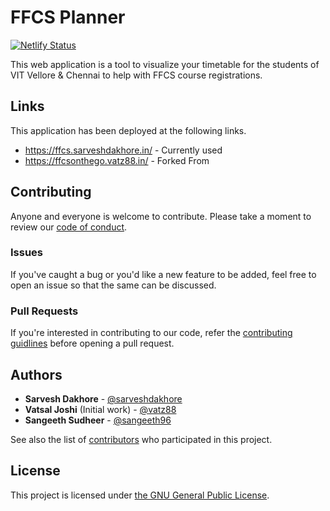 # FFCS Planner

[![Netlify Status](https://api.netlify.com/api/v1/badges/bef6de6b-7b6b-4c14-9ba9-923595184c26/deploy-status)](https://app.netlify.com/sites/cyccy2-rystum-qarvak/deploys)

This web application is a tool to visualize your timetable for the students of VIT Vellore & Chennai to help with FFCS course registrations.

## Links

This application has been deployed at the following links.

-   https://ffcs.sarveshdakhore.in/ - Currently used
-   https://ffcsonthego.vatz88.in/ - Forked From

## Contributing

Anyone and everyone is welcome to contribute. Please take a moment to review our [code of conduct](/.github/CODE_OF_CONDUCT.md).

### Issues

If you've caught a bug or you'd like a new feature to be added, feel free to open an issue so that the same can be discussed.

### Pull Requests

If you're interested in contributing to our code, refer the [contributing guidlines](/.github/CONTRIBUTING.md) before opening a pull request.

## Authors

-   **Sarvesh Dakhore** - [@sarveshdakhore](https://github.com/sarveshdakhore)
-   **Vatsal Joshi** (Initial work) - [@vatz88](https://github.com/vatz88)
-   **Sangeeth Sudheer** - [@sangeeth96](https://github.com/sangeeth96)

See also the list of [contributors](https://github.com/sarveshdakhore/FFCSonTheGo/contributors) who participated in this project.

## License

This project is licensed under [the GNU General Public License](/LICENSE.md).

